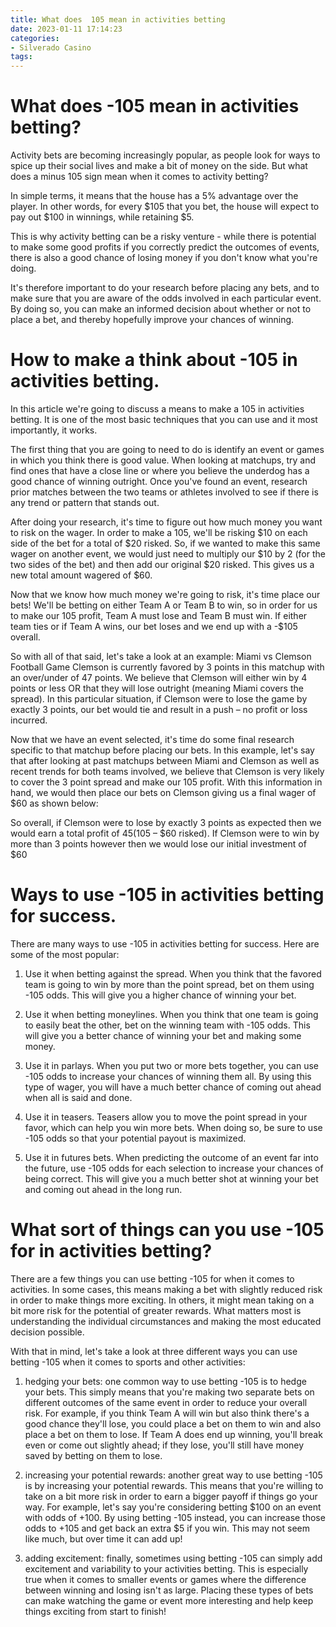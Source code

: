 ```yaml
---
title: What does  105 mean in activities betting
date: 2023-01-11 17:14:23
categories:
- Silverado Casino
tags:
---
```



#  What does -105 mean in activities betting?

Activity bets are becoming increasingly popular, as people look for ways to spice up their social lives and make a bit of money on the side. But what does a minus 105 sign mean when it comes to activity betting?

In simple terms, it means that the house has a 5% advantage over the player. In other words, for every $105 that you bet, the house will expect to pay out $100 in winnings, while retaining $5.

This is why activity betting can be a risky venture - while there is potential to make some good profits if you correctly predict the outcomes of events, there is also a good chance of losing money if you don't know what you're doing.

It's therefore important to do your research before placing any bets, and to make sure that you are aware of the odds involved in each particular event. By doing so, you can make an informed decision about whether or not to place a bet, and thereby hopefully improve your chances of winning.

#  How to make a think about -105 in activities betting.

In this article we're going to discuss a means to make a 105 in activities betting. It is one of the most basic techniques that you can use and it most importantly, it works.

The first thing that you are going to need to do is identify an event or games in which you think there is good value. When looking at matchups, try and find ones that have a close line or where you believe the underdog has a good chance of winning outright. Once you've found an event, research prior matches between the two teams or athletes involved to see if there is any trend or pattern that stands out.

After doing your research, it's time to figure out how much money you want to risk on the wager. In order to make a 105, we'll be risking $10 on each side of the bet for a total of $20 risked. So, if we wanted to make this same wager on another event, we would just need to multiply our $10 by 2 (for the two sides of the bet) and then add our original $20 risked. This gives us a new total amount wagered of $60.

Now that we know how much money we're going to risk, it's time place our bets! We'll be betting on either Team A or Team B to win, so in order for us to make our 105 profit, Team A must lose and Team B must win. If either team ties or if Team A wins, our bet loses and we end up with a -$105 overall.

So with all of that said, let's take a look at an example: 
Miami vs Clemson Football Game 
Clemson is currently favored by 3 points in this matchup with an over/under of 47 points. We believe that Clemson will either win by 4 points or less OR that they will lose outright (meaning Miami covers the spread). In this particular situation, if Clemson were to lose the game by exactly 3 points, our bet would tie and result in a push – no profit or loss incurred.

Now that we have an event selected, it's time do some final research specific to that matchup before placing our bets. In this example, let's say that after looking at past matchups between Miami and Clemson as well as recent trends for both teams involved, we believe that Clemson is very likely to cover the 3 point spread and make our 105 profit. With this information in hand, we would then place our bets on Clemson giving us a final wager of $60 as shown below: 

  

So overall, if Clemson were to lose by exactly 3 points as expected then we would earn a total profit of $45 ($105 – $60 risked). If Clemson were to win by more than 3 points however then we would lose our initial investment of $60

#  Ways to use -105 in activities betting for success.

There are many ways to use -105 in activities betting for success. Here are some of the most popular:

1. Use it when betting against the spread. When you think that the favored team is going to win by more than the point spread, bet on them using -105 odds. This will give you a higher chance of winning your bet.

2. Use it when betting moneylines. When you think that one team is going to easily beat the other, bet on the winning team with -105 odds. This will give you a better chance of winning your bet and making some money.

3. Use it in parlays. When you put two or more bets together, you can use -105 odds to increase your chances of winning them all. By using this type of wager, you will have a much better chance of coming out ahead when all is said and done.

4. Use it in teasers. Teasers allow you to move the point spread in your favor, which can help you win more bets. When doing so, be sure to use -105 odds so that your potential payout is maximized.

5. Use it in futures bets. When predicting the outcome of an event far into the future, use -105 odds for each selection to increase your chances of being correct. This will give you a much better shot at winning your bet and coming out ahead in the long run.

#  What sort of things can you use -105 for in activities betting?

There are a few things you can use betting -105 for when it comes to activities. In some cases, this means making a bet with slightly reduced risk in order to make things more exciting. In others, it might mean taking on a bit more risk for the potential of greater rewards. What matters most is understanding the individual circumstances and making the most educated decision possible.

With that in mind, let's take a look at three different ways you can use betting -105 when it comes to sports and other activities:

1) hedging your bets: one common way to use betting -105 is to hedge your bets. This simply means that you're making two separate bets on different outcomes of the same event in order to reduce your overall risk. For example, if you think Team A will win but also think there's a good chance they'll lose, you could place a bet on them to win and also place a bet on them to lose. If Team A does end up winning, you'll break even or come out slightly ahead; if they lose, you'll still have money saved by betting on them to lose.

2) increasing your potential rewards: another great way to use betting -105 is by increasing your potential rewards. This means that you're willing to take on a bit more risk in order to earn a bigger payoff if things go your way. For example, let's say you're considering betting $100 on an event with odds of +100. By using betting -105 instead, you can increase those odds to +105 and get back an extra $5 if you win. This may not seem like much, but over time it can add up!

3) adding excitement: finally, sometimes using betting -105 can simply add excitement and variability to your activities betting. This is especially true when it comes to smaller events or games where the difference between winning and losing isn't as large. Placing these types of bets can make watching the game or event more interesting and help keep things exciting from start to finish!
